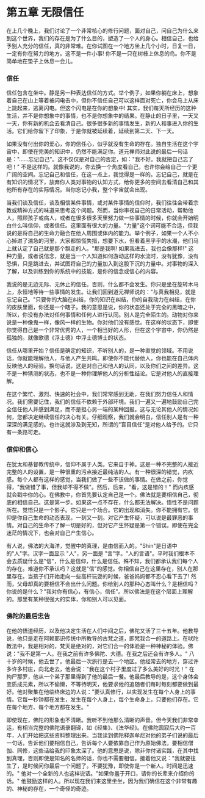# 第五章 无限信任

在上几个晚上，我们讨论了一个非常核心的修行问题，面对自己，问自己为什么来到这个世界，我们的存在是为了什么目的，塑造了一个人的身心。相信自己，也给予别人充分的信任，真的非常难。在你试图在一个地方坐上几个小时，日复一日，一定有你在努力的地方。这不是一件小事! 你不是一只在树枝上休息的鸟。你不是简单地在垫子上休息一会儿。

### 信任
信任包含在坐中。静是另一种表达信任的方式。举个例子，如果你躺在床上，想象着自己在山上等着被闪电击中，但你不信任自己可以这样面对死亡，你会马上从床上跳起来，逃离闪电。但这个闪电是在你的想象中! 其实，我们每天所经历的这种生活，并不是你想象中的事情，也不是你想象中的结果。在静止的日子里，一天又一天，你有新的机会去看清自己。很多很多新的事情发生，新的人和事进入你的生活。它们给你留下了印象，于是你就被延续着，延续到第二天、下一天。

如果没有付出你的爱心，你的信任心，似乎就没有生命的存在。独自生活在这个宇宙中，即使在完美的知识中，仍然不能满足你。道元禅师对此说的最后一句话是："......忘记自己"。这不仅仅是对自己的否定，如："我不好。我就把自己忘了吧！" 不是这样的。就像我说的，你去换一个角度看自己，也许你会给自己一个更广阔的空间。忘记自己和信任，在这一点上，我觉得是一样的。忘记自己，就是在有知识的情况下，放弃你人类对事物的认知方式，给你更多的空间去看清自己和其他所有存在的实际情况。当你忘记小我，整个宇宙就会出现。

当我们谈及信任，谈及相信某件事情，或对某件事情的信仰时，我们往往会带着宗教或精神方式的味道来思考这个问题。然而，当你审视自己的日常活动，帮助他人，照顾孩子或病人，或者在很多很多天里努力做一些事情的时候，你就会开始明白什么叫信仰，或者信任。这里面有很大的力量。"力量"这个词可能不合适，但我说的是将自己的生命力融合在他人周围或体内的能力。举个例子，如果一个人不小心掉进了湍急的河里，大家都惊慌失措，想要下水，但看着黑乎乎的水潮，他们马上就认定了自己就是那个飘走的人。"那是我啊! 如果我进去，我也会像那样!" 这种力量，或者说信念，就是当一个人知道如何游动这样的水流时，没有犹豫，没有恐惧，只是跳进去，并试图将自己的力量加入到这股下沉的力量中。对事物的深入了解，以及训练到你的系统中的技能，是你的信念或信心的内容。

我说的是无边无际、无休止的信任。否则，什么都不会发生。你只是坐在旋转木马上，永恒地等待一些事情的发生。让我们回到道元禅师说的："与真我相见，就是忘记自己。"只要你的大脑在纠结，你的知识在纠结，你的自我动力在纠结，在你的皮肤里面，你还是一个瞎子。我的意思是说，你的状态还处于完全的黑暗之中，所以，你没有办法对任何事情和任何人进行认同。别人是完全陌生的。动物对你来说是一种像鬼一样，像风一样的生物。你对他们没有感觉。在这样的状态下，即使你觉得自己是一个非常优秀的人，一个相当好的人形，但在这个宇宙中，你仍然是孤独的。就像歌德《浮士德》中浮士德博士的状态。

信任从哪里开始？信任是确定的知识，不听别人的，是一种直觉的领域。不用说话，你就能理解他人，与他人产生共鸣。即使你不能代替他人，你也能在自己体内反映他人的经验。换句话说，这是对自己和他人的认同，以及你们之间的差异。这不是一种猜测的状态，也不是一种你理解他人的分析性结论。它是对他人的直接理解。

在这个繁忙、激烈、快速的社会中，我们常常感到无助，在我们努力信任人和情况。我们需要记住，我们的信任不依赖于外部环境。我们一遍又一遍地鼓励自己完全信任他人并感到满足，而不是担心另一端的某种回报。这与无论其他人的情况如何，您都决定继续信任的决心有关。仔细观察，我们就会明白，信任别人是有一种深深的满足感的。也许这就涉及到无知，所谓的"盲目信任"是对他人给予的。它只有一条路可走。

### 信仰和信心
在犹太和基督教传统中，信仰不属于人类。它来自于神。这是一种不完整的人接近完整的人的设置，是一种很重的污点接近最纯洁的人。有一种很深的错觉，内疚感。每个人都有这样的感觉，当我们做了一些不该做的事情。在做之前，你觉得，"我做错了事，但我却不得不做"。然后，后来，"看，这是错的！" 而内疚感就会戳中你的心。在佛教中，你首先要认定自己是一个。佛法就是要相信自己，彻底的相信自己。这是第一步。如果这一点不存在，什么都无法解决。悟性不是问题所在。觉悟只是一个影子。它只是一个场合。它的出现和消失。你不能拥有它。信仰是你自己生命的动态表现，一刻又一刻。对它产生怀疑，可以说是最罪恶的事情。对自己的生命不了解一切是好的，但对它产生怀疑是第一个错误。即使在完全迷茫的情况下，也会对自己产生信心。

有人说，佛法的大海洋，觉醒中的真理，是由信而入的。"Shin"是日语中的"人"字。汉字一面显示 "人"，另一面是 "言"字。"人的言语"。平时我们根本不会去质疑什么是"信"，什么是信仰，什么是信任。殊不知，我们都承认我们每个人的存在。难道你不承认吗？这就是"信"的感觉。你相信自己在这里存在，别人在那里存在。当孩子们开始走向一些高杆玩耍的时候，爸爸妈妈都不忍心看下去了! 然而，父母却真的要相信不会出什么问题。你给别人的那种心态叫什么？是相信吗？你说的是什么？"我对你有信心，有信心，信任"。所以佛法是在这个层面上理解的。那里有某种很强大的实体，你和别人可以见面。

### 佛陀的最后忠告
在他的悟道经历，以及他决定生活在人们中间之后，佛陀又活了三十五年。他教导说，他只是走在阿赖耶识传统中所教导的古梵之道，即梵我合一的道路上。在吠陀教法中，我是相对的，梵天是绝对的，对它们合一的体验是一种神秘的体验。佛说："我不是第一人。在我之前有许多佛陀、大德。在我之后还会有许多人。" 八十岁的时候，他去世了。他最后一次旅行是去一个地区。他经常去的地方，穿过许多许多村庄，向北走去，他会说："我在这个村子里度过了多么美好的时光！" 在拘尸那罗，他从一个弟子那里得到了他的最后一餐。他最后教导的是，这个身体会变质成元素，所以不偷懒，不等待明天，他要求他的追随者们每时每刻都要做到最好。他对聚集在他临终床边的人说："要认真修行，以实现发生在每个人身上的事情。它每一秒钟都在发生，发生在每个人身上，每个生命身上，只要他们存在。它在每个地方、每个地方都在发生。"

即使现在，佛陀的形象也不清晰。我听不到他那么清晰的声音。但今天我们非常幸运，有相当完整的佛陀语录翻译，如《经集》、《法华经》。在佛陀圆寂后大约一百年，人们开始把这些资料整理出来。当我读到佛陀释迦牟尼对他的弟子们说的最后一句话，告诉他们要相信自己，告诉每个人要依靠自己作为原始佛法，要相信僧伽、同修，这些话给我的印象太深了。他的意思是说，除非你付诸实践，在其中找到真理，否则即使是知名的名师的话，你也不需要相信。接着他又说："我就要往生了，是时候问你最后一个问题了。不要犹豫，即使你是一个新人。时间是迅速的。" 他对一个全新的人也这样说话。"如果你羞于开口，请你的长辈来介绍你的话。" 他鼓励这样的人。所以现在我们来这里坐坐，因为我们确信在这个非常有趣的、神秘的存在，一个奇怪的奇迹。
